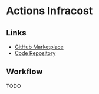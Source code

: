 # Actions Infracost

<!--
https://github.com/infracost/actions
-->

## Links

- [GitHub Marketplace](https://github.com/marketplace/actions/infracost)
- [Code Repository](https://github.com/infracost/infracost-gh-action)

## Workflow

TODO

<!-- ```sh
cat << EOF > ./infracost.yaml
version: 0.1

projects:
- path: ./.terraform
  terraform_plan_flags: -var-file=./vars/terraform-stg.tfvars
EOF -->
